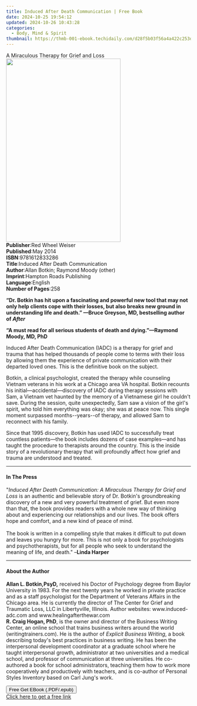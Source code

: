 ```yaml
---
title: Induced After Death Communication | Free Book
date: 2024-10-25 19:54:12
updated: 2024-10-26 10:43:28
categories:
  - Body, Mind & Spirit
thumbnail: https://thmb-001-ebook.techidaily.com/d28f5b03f56a4a422c253dea1120f6b09e60ebf882db8167f1e502b4a17807b1.jpg
---
```

<main id="book-container">
  <div class="flex flex-col">
    <div class="book-brief flex-1 py-6 px-4 sm:p-6 md:py-10 md:px-8">
      <!-- brief-->
      <div class="book-brief-main">A Miraculous Therapy for Grief and Loss</div>
    </div>
    <div
      class="book-meta-info flex-1 grid gap-4 col-start-1 col-end-3 row-start-1 sm:mb-6 sm:grid-cols-4 lg:gap-6 lg:col-start-2 lg:row-end-6 lg:row-span-6 lg:mb-0"
    >
      <div
        class="book-meta-info-left place-content-center mt-4 p-4 text-sm leading-6 col-start-2 col-span-2 dark:text-slate-400"
      >
        <img
          class="w-full h-500 object-cover rounded-lg sm:h-255 sm:col-span-2 lg:col-span-full"
          src="https://img-001-ebook.techidaily.com/80397d9f9c10ee41c4e134b170d330b65348b0c3ba28eb8838d5055ab4292159.jpg"
          alt=""
          width="312"
          height="500"
        />
      </div>
      <div
        class="book-meta-info-right mt-2 col-start-1 row-start-2 col-span-3 self-center"
      >
        <!-- meta data  -->
        <div class="flex flex-col px-4 md:px-8">
          <div class="flex-1">
            <strong>Publisher</strong>:<span class="px-2"
              >Red Wheel Weiser</span
            >
          </div>
          <div class="flex-1">
            <strong>Published</strong>:<span class="px-2">May 2014</span>
          </div>
          <div class="flex-1">
            <strong>ISBN</strong>:<span class="px-2">9781612833286</span>
          </div>
          <div class="flex-1">
            <strong>Title</strong>:<span class="px-2"
              >Induced After Death Communication</span
            >
          </div>
          <div class="flex-1">
            <strong>Author</strong>:<span class="px-2"
              >Allan Botkin; Raymond Moody (other)</span
            >
          </div>
          <div class="flex-1">
            <strong>Imprint</strong>:<span class="px-2"
              >Hampton Roads Publishing</span
            >
          </div>
          <div class="flex-1">
            <strong>Language</strong>:<span class="px-2">English</span>
          </div>
          <div class="flex-1">
            <strong>Number of Pages</strong>:<span class="px-2">258</span>
          </div>
        </div>
      </div>
    </div>
    <div class="book-description flex-1 py-6 px-4 sm:p-6 md:py-10 md:px-8">
      <div class="book-description-main">
        <div accordion-content="" id="description">
          <p>
            <b
              >“Dr. Botkin has hit upon a fascinating and powerful new tool that
              may not only help clients cope with their losses, but also breaks
              new ground in understanding life and death.” —Bruce Greyson, MD,
              bestselling author of <i>After</i></b
            >
          </p>
          <p>
            <b
              >“A must read for all serious students of death and
              dying.”—Raymond Moody, MD, PhD&nbsp;</b
            >
          </p>
          <p>
            Induced After Death Communication (IADC) is a therapy for grief and
            trauma that has helped thousands of people come to terms with their
            loss by allowing them the experience of private communication with
            their departed loved ones. This is the definitive book on the
            subject.
          </p>
          <p>
            Botkin, a clinical psychologist, created the therapy while
            counseling Vietnam veterans in his work at a Chicago area VA
            hospital. Botkin recounts his initial—accidental—discovery of IADC
            during therapy sessions with Sam, a Vietnam vet haunted by the
            memory of a Vietnamese girl he couldn't save. During the session,
            quite unexpectedly, Sam saw a vision of the girl's spirit, who told
            him everything was okay; she was at peace now. This single moment
            surpassed months--years--of therapy, and allowed Sam to reconnect
            with his family.
          </p>
          <p>
            Since that 1995 discovery, Botkin has used IADC to successfully
            treat countless patients—the book includes dozens of case
            examples—and has taught the procedure to therapists around the
            country. This is the inside story of a revolutionary therapy that
            will profoundly affect how grief and trauma are understood and
            treated.
          </p>
        </div>
        <div class="accordion-fader"></div>
      </div>
    </div>
    <div class="book-excerpts flex-1 py-6 px-4 sm:p-6 md:py-10 md:px-8">
      <!-- excerpts-->
      <div class="book-excerpts-main">
        <hr />
        <h4 class="placeholder placeholder-heading">
          <span>In The Press</span>
        </h4>
        <p>
          "<i
            >Induced After Death Communication: A Miraculous Therapy for Grief
            and Loss</i
          >
          is an authentic and believable story of Dr. Botkin's groundbreaking
          discovery of a new and very powerful treatment of grief. But even more
          than that, the book provides readers with a whole new way of thinking
          about and experiencing our relationships and our lives. The book
          offers hope and comfort, and a new kind of peace of mind.
          <br /><br />The book is written in a compelling style that makes it
          difficult to put down and leaves you hungry for more. This is not only
          a book for psychologists and psychotherapists, but for all people who
          seek to understand the meaning of life, and death." –<b
            >Linda Harper</b
          >
        </p>
      </div>
    </div>
    <div class="book-about-author flex-1 py-6 px-4 sm:p-6 md:py-10 md:px-8">
      <!-- about author-->
      <div class="book-main-author-main">
        <hr />
        <h4 class="placeholder placeholder-heading">
          <span>About the Author</span>
        </h4>
        <p>
          <b>Allan L. Botkin,PsyD,</b> received his Doctor of Psychology degree
          from Baylor University in 1983. For the next twenty years he worked in
          private practice and as a staff psychologist for the Department of
          Veterans Affairs in the Chicago area. He is currently the director of
          The Center for Grief and Traumatic Loss, LLC in Libertyville,
          Illinois. Author websites: www.induced-adc.com and
          www.healingafterthewar.com <br /><b>R. Craig Hogan, PhD</b>, is the
          owner and director of the Business Writing Center, an online school
          that trains business writers around the world (writingtrainers.com).
          He is the author of <i>Explicit Business Writing</i>, a book
          describing today's best practices in business writing. He has been the
          interpersonal development coordinator at a graduate school where he
          taught interpersonal growth, administrator at two universities and a
          medical school, and professor of communication at three universities.
          He co-authored a book for school administrators, teaching them how to
          work more cooperatively and productively with teachers, and is
          co-author of Personal Styles Inventory based on Carl Jung's work.
        </p>
      </div>
    </div>
    <div class="book-free-get flex-1 py-6 px-4 sm:p-6 md:py-10 md:px-8">
      <button
        id="btn-free-get"
        class="bg-blue-500 hover:bg-blue-700 text-white font-bold py-2 px-4 rounded"
      >
        Free Get EBook (.PDF/.epub)
      </button>
      <div id="countdown-display" class="px-2 text-lg mt-2"></div>
      <a
        id="free-link"
        class="hidden bg-blue-500 hover:bg-blue-700 text-white font-bold py-2 px-4 rounded"
        href="https://www.ebooks.com/en-us/book/1650305/induced-after-death-communication/allan-botkin/"
        target="_blank"
        >Click here to get a free link</a
      >
    </div>
    <script>
      let countdownTime = 0;
      let countdownInterval = null;
      document
        .getElementById('btn-free-get')
        .addEventListener('click', startCountdown);
      function startCountdown() {
        countdownTime = new Date().getTime() + 60000 * 3;
        countdownInterval = setInterval(updateCountdown, 1000);
        document.getElementById('btn-free-get').disabled = true;
        document
          .getElementById('btn-free-get')
          .classList.add('bg-gray-500', 'cursor-not-allowed');
      }
      function updateCountdown() {
        let currentTime = new Date().getTime();
        let timeLeft = countdownTime - currentTime;
        let secondsLeft = Math.floor(timeLeft / 1000);
        document.getElementById('countdown-display').innerHTML =
          `Remaining time: ${secondsLeft} seconds.`;
        if (secondsLeft <= 0) {
          clearInterval(countdownInterval);
          document.getElementById('btn-free-get').classList.add('hidden');
          document.getElementById('free-link').classList.remove('hidden');
          document.getElementById('countdown-display').innerHTML = '';
        }
      }
    </script>
  </div>
</main>
